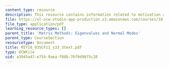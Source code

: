 ```yaml
---
content_type: resource
description: This resource contains information related to motivation and derivation.
file: https://ol-ocw-studio-app-production.s3.amazonaws.com/courses/18-03sc-differential-equations-fall-2011/a3945a47e7549aeaf08b76f9d98f5c28_MIT18_03SCF11_s33_3text.pdf
file_type: application/pdf
learning_resource_types: []
parent_title: 'Matrix Methods: Eigenvalues and Normal Modes'
parent_type: CourseSection
resourcetype: Document
title: MIT18_03SCF11_s33_3text.pdf
type: OCWFile
uid: a3945a47-e754-9aea-f08b-76f9d98f5c28
---
```

